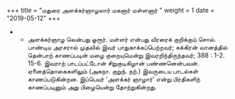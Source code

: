 ﻿+++
title = "மதுரை அளக்கர்ஞாழலார் மகனார் மள்ளனார்  "
weight = 1
date = "2019-05-12"
+++


- -  அளக்கர்ஞாழ லென்பது ஓரூர். மள்ளர் என்பது வீரரைக் குறிக்கும் சொல். பாண்டிய அரசரால் முதலில் இவர் பாதுகாக்கப்பெற்றவர்; சுக்கிரன் வானத்தில் தென்பாற் காணப்படின் மழை குறையுமென்று இவரறிந்திருந்தவர்; 388 : 1-2. 15-6. இவராற் பாடப்பட்டோன் சிறுகுடிகிழான் பண்ணனென்பவன். ஏனைத்தொகைகளிலும் (அகநா. குறுந். நற்.)  இவருடைய பாடல்கள் காணப்படுகின்றன. இப்பெயர் ‘அளக்கர் ஞாழார்’ என்று பிரதிகளிற் காணப்படினும் அது பிழையென்று தோற்றுகின்றது. 
